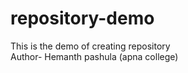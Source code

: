 # repository-demo
This is the demo of creating repository
<br>
Author- Hemanth pashula (apna college)

